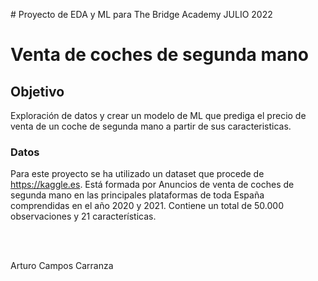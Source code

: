 # Proyecto de EDA y ML para The Bridge Academy JULIO 2022

# Venta  de coches de segunda mano

## Objetivo

Exploración de datos y crear un modelo de ML que prediga el precio de venta de un coche de segunda mano a partir de sus caracteristicas.

### Datos

Para este proyecto se ha utilizado un dataset que procede de https://kaggle.es.
Está formada por Anuncios de venta de coches de segunda mano en las principales plataformas de toda España comprendidas en el año 2020 y 2021.
Contiene un total de 50.000 observaciones y 21 características.


<br>
<br>

Arturo Campos Carranza
